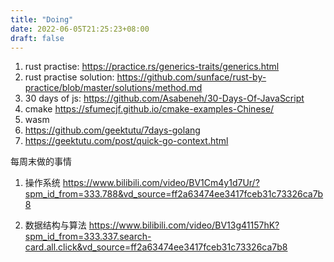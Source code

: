 ```yaml
---
title: "Doing"
date: 2022-06-05T21:25:23+08:00
draft: false 
---
```


1. rust practise: https://practice.rs/generics-traits/generics.html
2. rust practise solution: https://github.com/sunface/rust-by-practice/blob/master/solutions/method.md
3. 30 days of js: https://github.com/Asabeneh/30-Days-Of-JavaScript
4. cmake https://sfumecjf.github.io/cmake-examples-Chinese/
5. wasm
6. https://github.com/geektutu/7days-golang
7. https://geektutu.com/post/quick-go-context.html


每周末做的事情
1. 操作系统
https://www.bilibili.com/video/BV1Cm4y1d7Ur/?spm_id_from=333.788&vd_source=ff2a63474ee3417fceb31c73326ca7b8

2. 数据结构与算法
https://www.bilibili.com/video/BV13g41157hK?spm_id_from=333.337.search-card.all.click&vd_source=ff2a63474ee3417fceb31c73326ca7b8

